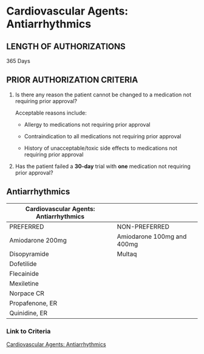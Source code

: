 # Cardiovascular Agents: Antiarrhythmics

## LENGTH OF AUTHORIZATIONS

365 Days

## PRIOR AUTHORIZATION CRITERIA

1. Is there any reason the patient cannot be changed to a medication not requiring prior approval?

    Acceptable reasons include:

    - Allergy to medications not requiring prior approval

    - Contraindication to all medications not requiring prior approval

    - History of unacceptable/toxic side effects to medications not requiring prior approval

2. Has the patient failed a **30-day** trial with **one** medication not requiring prior approval?

## Antiarrhythmics

| Cardiovascular Agents: Antiarrhythmics        |                             |
|-----------------------------------------------|-----------------------------|
| PREFERRED                                     | NON-PREFERRED               |
| Amiodarone 200mg                              | Amiodarone 100mg and 400mg  |
| Disopyramide                                  | Multaq                      |
| Dofetilide                                    |                             |
| Flecainide                                    |                             |
| Mexiletine                                    |                             |
| Norpace CR                                    |                             |
| Propafenone, ER                               |                             |
| Quinidine, ER                                 |                             |

### Link to Criteria

[Cardiovascular Agents: Antiarrhythmics](https://pharmacy.medicaid.ohio.gov/sites/default/files/20220415_UPDL_Criteria_FINAL_.pdf#page=17)
